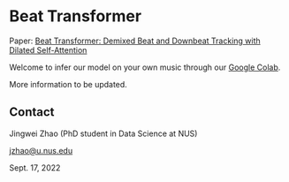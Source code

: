 # Beat Transformer

Paper: [Beat Transformer: Demixed Beat and Downbeat Tracking with Dilated Self-Attention](https://arxiv.org/abs/2209.07140)

Welcome to infer our model on your own music through our [Google Colab](https://colab.research.google.com/drive/1IdrpMO1AivWmy-Bm8ktmMy14ED9jllux?usp=sharing).

More information to be updated.
 
## Contact
Jingwei Zhao (PhD student in Data Science at NUS)

jzhao@u.nus.edu

Sept. 17, 2022
